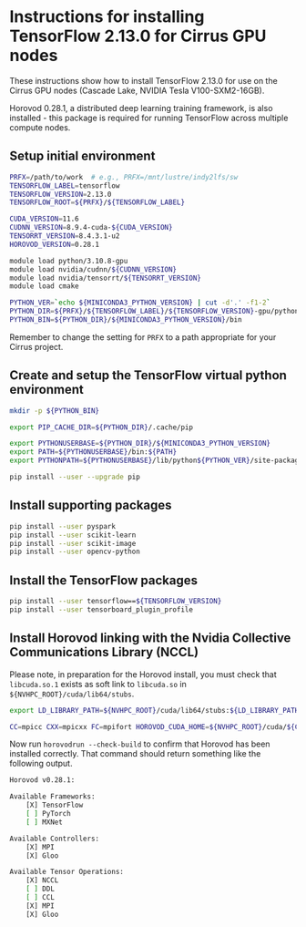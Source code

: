 Instructions for installing TensorFlow 2.13.0 for Cirrus GPU nodes
==================================================================

These instructions show how to install TensorFlow 2.13.0 for use on the Cirrus GPU nodes (Cascade Lake, NVIDIA Tesla V100-SXM2-16GB).

Horovod 0.28.1, a distributed deep learning training framework, is also installed - this package is required
for running TensorFlow across multiple compute nodes.


Setup initial environment
-------------------------

```bash
PRFX=/path/to/work  # e.g., PRFX=/mnt/lustre/indy2lfs/sw
TENSORFLOW_LABEL=tensorflow
TENSORFLOW_VERSION=2.13.0
TENSORFLOW_ROOT=${PRFX}/${TENSORFLOW_LABEL}

CUDA_VERSION=11.6
CUDNN_VERSION=8.9.4-cuda-${CUDA_VERSION}
TENSORRT_VERSION=8.4.3.1-u2
HOROVOD_VERSION=0.28.1

module load python/3.10.8-gpu
module load nvidia/cudnn/${CUDNN_VERSION}
module load nvidia/tensorrt/${TENSORRT_VERSION}
module load cmake

PYTHON_VER=`echo ${MINICONDA3_PYTHON_VERSION} | cut -d'.' -f1-2`
PYTHON_DIR=${PRFX}/${TENSORFLOW_LABEL}/${TENSORFLOW_VERSION}-gpu/python
PYTHON_BIN=${PYTHON_DIR}/${MINICONDA3_PYTHON_VERSION}/bin
```

Remember to change the setting for `PRFX` to a path appropriate for your Cirrus project.


Create and setup the TensorFlow virtual python environment
----------------------------------------------------------

```bash
mkdir -p ${PYTHON_BIN}

export PIP_CACHE_DIR=${PYTHON_DIR}/.cache/pip

export PYTHONUSERBASE=${PYTHON_DIR}/${MINICONDA3_PYTHON_VERSION}
export PATH=${PYTHONUSERBASE}/bin:${PATH}
export PYTHONPATH=${PYTHONUSERBASE}/lib/python${PYTHON_VER}/site-packages:${PYTHONPATH}

pip install --user --upgrade pip
```


Install supporting packages
---------------------------

```bash
pip install --user pyspark
pip install --user scikit-learn
pip install --user scikit-image
pip install --user opencv-python
```


Install the TensorFlow packages
-------------------------------

```bash
pip install --user tensorflow==${TENSORFLOW_VERSION}
pip install --user tensorboard_plugin_profile
```


Install Horovod linking with the Nvidia Collective Communications Library (NCCL)
--------------------------------------------------------------------------------

Please note, in preparation for the Horovod install, you must check that `libcuda.so.1` exists as soft link to `libcuda.so` in `${NVHPC_ROOT}/cuda/lib64/stubs`.

```bash
export LD_LIBRARY_PATH=${NVHPC_ROOT}/cuda/lib64/stubs:${LD_LIBRARY_PATH}

CC=mpicc CXX=mpicxx FC=mpifort HOROVOD_CUDA_HOME=${NVHPC_ROOT}/cuda/${CUDA_VERSION} HOROVOD_NCCL_HOME=${NVHPC_ROOT}/comm_libs/nccl HOROVOD_GPU=CUDA HOROVOD_BUILD_CUDA_CC_LIST=70 HOROVOD_CPU_OPERATIONS=MPI HOROVOD_GPU_OPERATIONS=NCCL HOROVOD_WITH_MPI=1 HOROVOD_WITH_TENSORFLOW=1 HOROVOD_WITH_PYTORCH=0 HOROVOD_WITH_MXNET=0 CUDA_PATH=${NVHPC_ROOT}/cuda/${CUDA_VERSION} pip install --user --no-cache-dir -v horovod[tensorflow]==${HOROVOD_VERSION}
```

Now run `horovodrun --check-build` to confirm that Horovod has been installed correctly. That command should return something like the following output.

```bash
Horovod v0.28.1:

Available Frameworks:
    [X] TensorFlow
    [ ] PyTorch
    [ ] MXNet

Available Controllers:
    [X] MPI
    [X] Gloo

Available Tensor Operations:
    [X] NCCL
    [ ] DDL
    [ ] CCL
    [X] MPI
    [X] Gloo 
```
